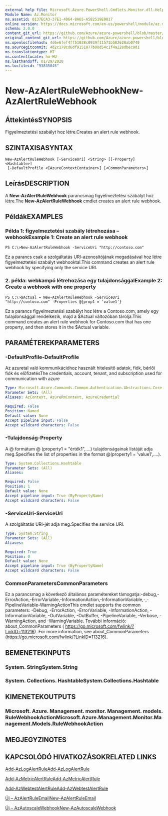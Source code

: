 ```yaml
---
external help file: Microsoft.Azure.PowerShell.Cmdlets.Monitor.dll-Help.xml
Module Name: Az.Monitor
ms.assetid: 0137ECA3-37E1-4064-8A65-A582519E9017
online version: https://docs.microsoft.com/en-us/powershell/module/az.monitor/new-azalertrulewebhook
schema: 2.0.0
content_git_url: https://github.com/Azure/azure-powershell/blob/master/src/Monitor/Monitor/help/New-AzAlertRuleWebhook.md
original_content_git_url: https://github.com/Azure/azure-powershell/blob/master/src/Monitor/Monitor/help/New-AzAlertRuleWebhook.md
ms.openlocfilehash: 4d6e6fef4ff51038c0939f11571b582628ab0740
ms.sourcegitcommit: 4d2c178cd6df9151877b08d54c1f4a228dbec9d1
ms.translationtype: MT
ms.contentlocale: hu-HU
ms.lasthandoff: 01/29/2020
ms.locfileid: "93835045"
---
```

# <span data-ttu-id="e897f-101">New-AzAlertRuleWebhook</span><span class="sxs-lookup"><span data-stu-id="e897f-101">New-AzAlertRuleWebhook</span></span>

## <span data-ttu-id="e897f-102">Áttekintés</span><span class="sxs-lookup"><span data-stu-id="e897f-102">SYNOPSIS</span></span>
<span data-ttu-id="e897f-103">Figyelmeztetési szabályt hoz létre.</span><span class="sxs-lookup"><span data-stu-id="e897f-103">Creates an alert rule webhook.</span></span>

## <span data-ttu-id="e897f-104">SZINTAXISA</span><span class="sxs-lookup"><span data-stu-id="e897f-104">SYNTAX</span></span>

```
New-AzAlertRuleWebhook [-ServiceUri] <String> [[-Property] <Hashtable>]
 [-DefaultProfile <IAzureContextContainer>] [<CommonParameters>]
```

## <span data-ttu-id="e897f-105">Leírás</span><span class="sxs-lookup"><span data-stu-id="e897f-105">DESCRIPTION</span></span>
<span data-ttu-id="e897f-106">A **New-AzAlertRuleWebhook** parancsmag figyelmeztetési szabályt hoz létre.</span><span class="sxs-lookup"><span data-stu-id="e897f-106">The **New-AzAlertRuleWebhook** cmdlet creates an alert rule webhook.</span></span>

## <span data-ttu-id="e897f-107">Példák</span><span class="sxs-lookup"><span data-stu-id="e897f-107">EXAMPLES</span></span>

### <span data-ttu-id="e897f-108">Példa 1: figyelmeztetési szabály létrehozása – webhook</span><span class="sxs-lookup"><span data-stu-id="e897f-108">Example 1: Create an alert rule webhook</span></span>
```
PS C:\>New-AzAlertRuleWebhook -ServiceUri "http://contoso.com"
```

<span data-ttu-id="e897f-109">Ez a parancs csak a szolgáltatás URI-azonosítójának megadásával hoz létre figyelmeztetési szabályt webhooktal.</span><span class="sxs-lookup"><span data-stu-id="e897f-109">This command creates an alert rule webhook by specifying only the service URI.</span></span>

### <span data-ttu-id="e897f-110">2. példa: webkampó létrehozása egy tulajdonsággal</span><span class="sxs-lookup"><span data-stu-id="e897f-110">Example 2: Create a webhook with one property</span></span>
```
PS C:\>$Actual = New-AzAlertRuleWebhook -ServiceUri "http://contoso.com" -Properties @{prop1 = 'value1'}
```

<span data-ttu-id="e897f-111">Ez a parancs figyelmeztetési szabályt hoz létre a Contoso.com, amely egy tulajdonsággal rendelkezik, majd a $Actual változóban tárolja.</span><span class="sxs-lookup"><span data-stu-id="e897f-111">This command creates an alert rule webhook for Contoso.com that has one property, and then stores it in the $Actual variable.</span></span>

## <span data-ttu-id="e897f-112">PARAMÉTEREK</span><span class="sxs-lookup"><span data-stu-id="e897f-112">PARAMETERS</span></span>

### <span data-ttu-id="e897f-113">-DefaultProfile</span><span class="sxs-lookup"><span data-stu-id="e897f-113">-DefaultProfile</span></span>
<span data-ttu-id="e897f-114">Az azuretal való kommunikációhoz használt hitelesítő adatok, fiók, bérlői fiók és előfizetés</span><span class="sxs-lookup"><span data-stu-id="e897f-114">The credentials, account, tenant, and subscription used for communication with azure</span></span>

```yaml
Type: Microsoft.Azure.Commands.Common.Authentication.Abstractions.Core.IAzureContextContainer
Parameter Sets: (All)
Aliases: AzContext, AzureRmContext, AzureCredential

Required: False
Position: Named
Default value: None
Accept pipeline input: False
Accept wildcard characters: False
```

### <span data-ttu-id="e897f-115">-Tulajdonság</span><span class="sxs-lookup"><span data-stu-id="e897f-115">-Property</span></span>
<span data-ttu-id="e897f-116">A @ formátum @ (property1 = "érték1",....) tulajdonságainak listáját adja meg.</span><span class="sxs-lookup"><span data-stu-id="e897f-116">Specifies the list of properties in the format @(property1 = 'value1',....).</span></span>

```yaml
Type: System.Collections.Hashtable
Parameter Sets: (All)
Aliases:

Required: False
Position: 1
Default value: None
Accept pipeline input: True (ByPropertyName)
Accept wildcard characters: False
```

### <span data-ttu-id="e897f-117">-ServiceUri</span><span class="sxs-lookup"><span data-stu-id="e897f-117">-ServiceUri</span></span>
<span data-ttu-id="e897f-118">A szolgáltatás URI-jét adja meg.</span><span class="sxs-lookup"><span data-stu-id="e897f-118">Specifies the service URI.</span></span>

```yaml
Type: System.String
Parameter Sets: (All)
Aliases:

Required: True
Position: 0
Default value: None
Accept pipeline input: True (ByPropertyName)
Accept wildcard characters: False
```

### <span data-ttu-id="e897f-119">CommonParameters</span><span class="sxs-lookup"><span data-stu-id="e897f-119">CommonParameters</span></span>
<span data-ttu-id="e897f-120">Ez a parancsmag a következő általános paramétereket támogatja:-debug,-ErrorAction,-ErrorVariable,-InformationAction,-InformationVariable,-,-PipelineVariable-WarningAction</span><span class="sxs-lookup"><span data-stu-id="e897f-120">This cmdlet supports the common parameters: -Debug, -ErrorAction, -ErrorVariable, -InformationAction, -InformationVariable, -OutVariable, -OutBuffer, -PipelineVariable, -Verbose, -WarningAction, and -WarningVariable.</span></span> <span data-ttu-id="e897f-121">További információ: about_CommonParameters ( https://go.microsoft.com/fwlink/?LinkID=113216) .</span><span class="sxs-lookup"><span data-stu-id="e897f-121">For more information, see about_CommonParameters (https://go.microsoft.com/fwlink/?LinkID=113216).</span></span>

## <span data-ttu-id="e897f-122">BEMENETEK</span><span class="sxs-lookup"><span data-stu-id="e897f-122">INPUTS</span></span>

### <span data-ttu-id="e897f-123">System. String</span><span class="sxs-lookup"><span data-stu-id="e897f-123">System.String</span></span>

### <span data-ttu-id="e897f-124">System. Collections. Hashtable</span><span class="sxs-lookup"><span data-stu-id="e897f-124">System.Collections.Hashtable</span></span>

## <span data-ttu-id="e897f-125">KIMENETEK</span><span class="sxs-lookup"><span data-stu-id="e897f-125">OUTPUTS</span></span>

### <span data-ttu-id="e897f-126">Microsoft. Azure. Management. monitor. Management. models. RuleWebhookAction</span><span class="sxs-lookup"><span data-stu-id="e897f-126">Microsoft.Azure.Management.Monitor.Management.Models.RuleWebhookAction</span></span>

## <span data-ttu-id="e897f-127">MEGJEGYZI</span><span class="sxs-lookup"><span data-stu-id="e897f-127">NOTES</span></span>

## <span data-ttu-id="e897f-128">KAPCSOLÓDÓ HIVATKOZÁSOK</span><span class="sxs-lookup"><span data-stu-id="e897f-128">RELATED LINKS</span></span>

[<span data-ttu-id="e897f-129">Add-AzLogAlertRule</span><span class="sxs-lookup"><span data-stu-id="e897f-129">Add-AzLogAlertRule</span></span>](./Add-AzLogAlertRule.md)

[<span data-ttu-id="e897f-130">Add-AzMetricAlertRule</span><span class="sxs-lookup"><span data-stu-id="e897f-130">Add-AzMetricAlertRule</span></span>](./Add-AzMetricAlertRule.md)

[<span data-ttu-id="e897f-131">Add-AzWebtestAlertRule</span><span class="sxs-lookup"><span data-stu-id="e897f-131">Add-AzWebtestAlertRule</span></span>](./Add-AzWebtestAlertRule.md)

[<span data-ttu-id="e897f-132">Új – AzAlertRuleEmail</span><span class="sxs-lookup"><span data-stu-id="e897f-132">New-AzAlertRuleEmail</span></span>](./New-AzAlertRuleEmail.md)

[<span data-ttu-id="e897f-133">Új – AzAutoscaleWebhook</span><span class="sxs-lookup"><span data-stu-id="e897f-133">New-AzAutoscaleWebhook</span></span>](./New-AzAutoscaleWebhook.md)



